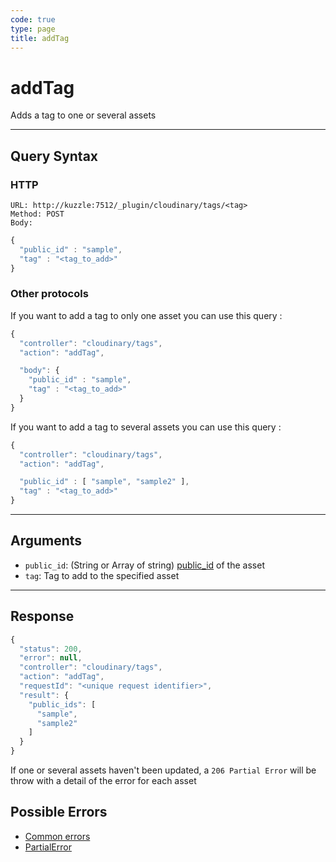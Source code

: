 ```yaml
--- 
code: true
type: page
title: addTag
--- 
```


# addTag

Adds a tag to one or several assets 

--- 

## Query Syntax 

### HTTP 

```http
URL: http://kuzzle:7512/_plugin/cloudinary/tags/<tag>
Method: POST
Body: 
```
```js
{
  "public_id" : "sample", 
  "tag" : "<tag_to_add>"
}
```

### Other protocols 

If you want to add a tag to only one asset you can use this query : 
```js
{
  "controller": "cloudinary/tags",
  "action": "addTag",

  "body": {
    "public_id" : "sample", 
    "tag" : "<tag_to_add>"
  }
}
```

If you want to add a tag to several assets you can use this query : 
```js
{
  "controller": "cloudinary/tags",
  "action": "addTag",

  "public_id" : [ "sample", "sample2" ],
  "tag" : "<tag_to_add>"
}
```
---

## Arguments 

- `public_id`: (String or Array of string) [public_id](https://cloudinary.com/documentation/upload_images#public_id_the_image_identifier) of the asset 
- `tag`: Tag to add to the specified asset

---

## Response 

```js
{
  "status": 200,
  "error": null,
  "controller": "cloudinary/tags",
  "action": "addTag",
  "requestId": "<unique request identifier>",
  "result": {
    "public_ids": [
      "sample",
      "sample2"
    ] 
  }
}
```

If one or several assets haven't been updated, a `206 Partial Error` will be throw with a detail of the error for each asset

## Possible Errors 

- [Common errors](/core/1/api/essentials/errors/#common-errors)
- [PartialError](core/1/api/essentials/errors/#specific-errors)
